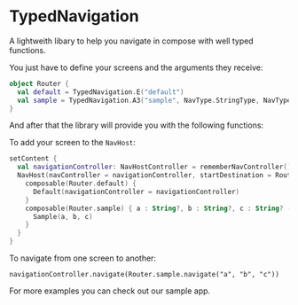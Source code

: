 # TypedNavigation

A lightweith libary to help you navigate in compose with well typed functions. 

You just have to define your screens and the arguments they receive:

```kotlin
object Router {
  val default = TypedNavigation.E("default")
  val sample = TypedNavigation.A3("sample", NavType.StringType, NavType.StringType, NavType.StringType)
}
```
And after that the library will provide you with the following functions:

To add your screen to the `NavHost`:

```kotlin
setContent {
  val navigationController: NavHostController = rememberNavController()
  NavHost(navController = navigationController, startDestination = Router.default.route) {
    composable(Router.default) {
      Default(navigationController = navigationController)
    }
    composable(Router.sample) { a : String?, b : String?, c : String? ->
      Sample(a, b, c)
    }
  }
}
```

To navigate from one screen to another:

```[kotlin]
navigationController.navigate(Router.sample.navigate("a", "b", "c"))
```

For more examples you can check out our sample app.

